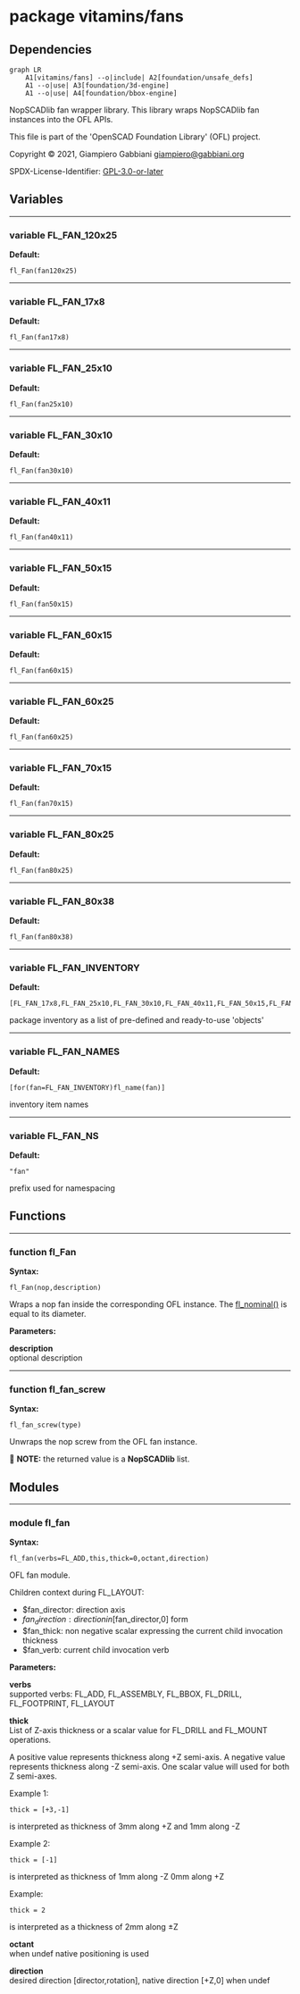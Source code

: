 # package vitamins/fans

## Dependencies

```mermaid
graph LR
    A1[vitamins/fans] --o|include| A2[foundation/unsafe_defs]
    A1 --o|use| A3[foundation/3d-engine]
    A1 --o|use| A4[foundation/bbox-engine]
```

NopSCADlib fan wrapper library. This library wraps NopSCADlib fan instances
into the OFL APIs.

This file is part of the 'OpenSCAD Foundation Library' (OFL) project.

Copyright © 2021, Giampiero Gabbiani <giampiero@gabbiani.org>

SPDX-License-Identifier: [GPL-3.0-or-later](https://spdx.org/licenses/GPL-3.0-or-later.html)


## Variables

---

### variable FL_FAN_120x25

__Default:__

    fl_Fan(fan120x25)

---

### variable FL_FAN_17x8

__Default:__

    fl_Fan(fan17x8)

---

### variable FL_FAN_25x10

__Default:__

    fl_Fan(fan25x10)

---

### variable FL_FAN_30x10

__Default:__

    fl_Fan(fan30x10)

---

### variable FL_FAN_40x11

__Default:__

    fl_Fan(fan40x11)

---

### variable FL_FAN_50x15

__Default:__

    fl_Fan(fan50x15)

---

### variable FL_FAN_60x15

__Default:__

    fl_Fan(fan60x15)

---

### variable FL_FAN_60x25

__Default:__

    fl_Fan(fan60x25)

---

### variable FL_FAN_70x15

__Default:__

    fl_Fan(fan70x15)

---

### variable FL_FAN_80x25

__Default:__

    fl_Fan(fan80x25)

---

### variable FL_FAN_80x38

__Default:__

    fl_Fan(fan80x38)

---

### variable FL_FAN_INVENTORY

__Default:__

    [FL_FAN_17x8,FL_FAN_25x10,FL_FAN_30x10,FL_FAN_40x11,FL_FAN_50x15,FL_FAN_60x15,FL_FAN_60x25,FL_FAN_70x15,FL_FAN_80x25,FL_FAN_80x38,FL_FAN_120x25,]

package inventory as a list of pre-defined and ready-to-use 'objects'

---

### variable FL_FAN_NAMES

__Default:__

    [for(fan=FL_FAN_INVENTORY)fl_name(fan)]

inventory item names

---

### variable FL_FAN_NS

__Default:__

    "fan"

prefix used for namespacing

## Functions

---

### function fl_Fan

__Syntax:__

```text
fl_Fan(nop,description)
```

Wraps a nop fan inside the corresponding OFL instance. The [fl_nominal()](../foundation/core.md#function-fl_nominal) is
equal to its diameter.


__Parameters:__

__description__  
optional description


---

### function fl_fan_screw

__Syntax:__

```text
fl_fan_screw(type)
```

Unwraps the nop screw from the OFL fan instance.

:memo: **NOTE:** the returned value is a **NopSCADlib** list.


## Modules

---

### module fl_fan

__Syntax:__

    fl_fan(verbs=FL_ADD,this,thick=0,octant,direction)

OFL fan module.

Children context during FL_LAYOUT:

- $fan_director: direction axis
- $fan_direction: direction in [$fan_director,0] form
- $fan_thick: non negative scalar expressing the current child invocation thickness
- $fan_verb: current child invocation verb



__Parameters:__

__verbs__  
supported verbs: FL_ADD, FL_ASSEMBLY, FL_BBOX, FL_DRILL, FL_FOOTPRINT, FL_LAYOUT

__thick__  
List of Z-axis thickness or a scalar value for FL_DRILL and FL_MOUNT
operations.

A positive value represents thickness along +Z semi-axis.
A negative value represents thickness along -Z semi-axis.
One scalar value will used for both Z semi-axes.

Example 1:

    thick = [+3,-1]

is interpreted as thickness of 3mm along +Z and 1mm along -Z

Example 2:

    thick = [-1]

is interpreted as thickness of 1mm along -Z 0mm along +Z

Example:

    thick = 2

is interpreted as a thickness of 2mm along ±Z



__octant__  
when undef native positioning is used

__direction__  
desired direction [director,rotation], native direction [+Z,0] when undef


